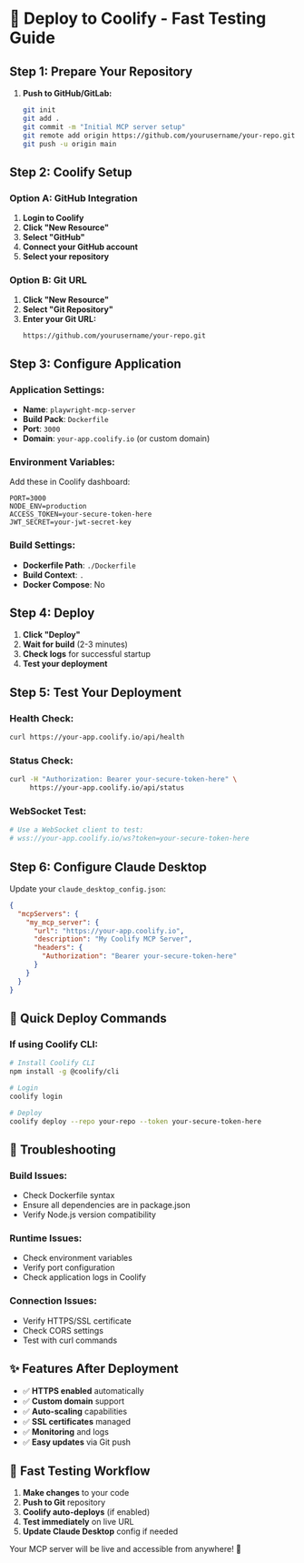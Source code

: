 # 🚀 Deploy to Coolify - Fast Testing Guide

## Step 1: Prepare Your Repository

1. **Push to GitHub/GitLab:**
   ```bash
   git init
   git add .
   git commit -m "Initial MCP server setup"
   git remote add origin https://github.com/yourusername/your-repo.git
   git push -u origin main
   ```

## Step 2: Coolify Setup

### Option A: GitHub Integration
1. **Login to Coolify**
2. **Click "New Resource"**
3. **Select "GitHub"**
4. **Connect your GitHub account**
5. **Select your repository**

### Option B: Git URL
1. **Click "New Resource"**
2. **Select "Git Repository"**
3. **Enter your Git URL:**
   ```
   https://github.com/yourusername/your-repo.git
   ```

## Step 3: Configure Application

### **Application Settings:**
- **Name**: `playwright-mcp-server`
- **Build Pack**: `Dockerfile`
- **Port**: `3000`
- **Domain**: `your-app.coolify.io` (or custom domain)

### **Environment Variables:**
Add these in Coolify dashboard:

```
PORT=3000
NODE_ENV=production
ACCESS_TOKEN=your-secure-token-here
JWT_SECRET=your-jwt-secret-key
```

### **Build Settings:**
- **Dockerfile Path**: `./Dockerfile`
- **Build Context**: `.`
- **Docker Compose**: No

## Step 4: Deploy

1. **Click "Deploy"**
2. **Wait for build** (2-3 minutes)
3. **Check logs** for successful startup
4. **Test your deployment**

## Step 5: Test Your Deployment

### **Health Check:**
```bash
curl https://your-app.coolify.io/api/health
```

### **Status Check:**
```bash
curl -H "Authorization: Bearer your-secure-token-here" \
     https://your-app.coolify.io/api/status
```

### **WebSocket Test:**
```bash
# Use a WebSocket client to test:
# wss://your-app.coolify.io/ws?token=your-secure-token-here
```

## Step 6: Configure Claude Desktop

Update your `claude_desktop_config.json`:

```json
{
  "mcpServers": {
    "my_mcp_server": {
      "url": "https://your-app.coolify.io",
      "description": "My Coolify MCP Server",
      "headers": {
        "Authorization": "Bearer your-secure-token-here"
      }
    }
  }
}
```

## 🎯 Quick Deploy Commands

### **If using Coolify CLI:**
```bash
# Install Coolify CLI
npm install -g @coolify/cli

# Login
coolify login

# Deploy
coolify deploy --repo your-repo --token your-secure-token-here
```

## 🔧 Troubleshooting

### **Build Issues:**
- Check Dockerfile syntax
- Ensure all dependencies are in package.json
- Verify Node.js version compatibility

### **Runtime Issues:**
- Check environment variables
- Verify port configuration
- Check application logs in Coolify

### **Connection Issues:**
- Verify HTTPS/SSL certificate
- Check CORS settings
- Test with curl commands

## ✨ Features After Deployment

- ✅ **HTTPS enabled** automatically
- ✅ **Custom domain** support
- ✅ **Auto-scaling** capabilities
- ✅ **SSL certificates** managed
- ✅ **Monitoring** and logs
- ✅ **Easy updates** via Git push

## 🚀 Fast Testing Workflow

1. **Make changes** to your code
2. **Push to Git** repository
3. **Coolify auto-deploys** (if enabled)
4. **Test immediately** on live URL
5. **Update Claude Desktop** config if needed

Your MCP server will be live and accessible from anywhere! 🎉
